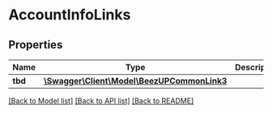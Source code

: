 # AccountInfoLinks

## Properties
Name | Type | Description | Notes
------------ | ------------- | ------------- | -------------
**tbd** | [**\Swagger\Client\Model\BeezUPCommonLink3**](BeezUPCommonLink3.md) |  | [optional] 

[[Back to Model list]](../README.md#documentation-for-models) [[Back to API list]](../README.md#documentation-for-api-endpoints) [[Back to README]](../README.md)


